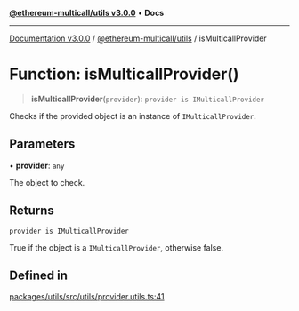 [**@ethereum-multicall/utils v3.0.0**](../README.md) • **Docs**

***

[Documentation v3.0.0](../../../packages.md) / [@ethereum-multicall/utils](../README.md) / isMulticallProvider

# Function: isMulticallProvider()

> **isMulticallProvider**(`provider`): `provider is IMulticallProvider`

Checks if the provided object is an instance of `IMulticallProvider`.

## Parameters

• **provider**: `any`

The object to check.

## Returns

`provider is IMulticallProvider`

True if the object is a `IMulticallProvider`, otherwise false.

## Defined in

[packages/utils/src/utils/provider.utils.ts:41](https://github.com/niZmosis/ethereum-multicall/blob/68ee699eca0cd184d8f0b7213bb6f4fe15a011a1/packages/utils/src/utils/provider.utils.ts#L41)
